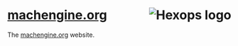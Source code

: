 # [machengine.org](https://machengine.org) <a href="https://hexops.com"><img align="right" alt="Hexops logo" src="https://raw.githubusercontent.com/hexops/media/main/readme.svg"></img></a>

The [machengine.org](https://machengine.org) website.

